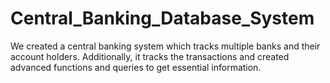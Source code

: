# Central_Banking_Database_System
We created a central banking system which tracks multiple banks and their account holders. Additionally, it tracks the transactions and created advanced functions and queries to get essential information.
